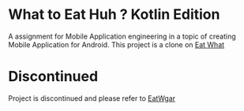 
# What to Eat Huh ? Kotlin Edition

A assignment for Mobile Application engineering in a topic of creating Mobile Application for Android. 
This project is a clone on [Eat What](https://github.com/chengkangzai/eatwhat)

# Discontinued
Project is discontinued and please refer to [EatWgar](https://github.com/chengkangzai/eatwhat)
